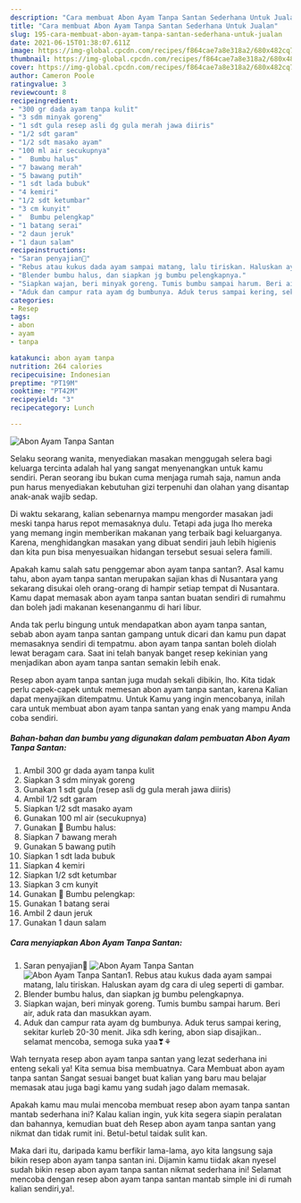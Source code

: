 ```yaml
---
description: "Cara membuat Abon Ayam Tanpa Santan Sederhana Untuk Jualan"
title: "Cara membuat Abon Ayam Tanpa Santan Sederhana Untuk Jualan"
slug: 195-cara-membuat-abon-ayam-tanpa-santan-sederhana-untuk-jualan
date: 2021-06-15T01:38:07.611Z
image: https://img-global.cpcdn.com/recipes/f864cae7a8e318a2/680x482cq70/abon-ayam-tanpa-santan-foto-resep-utama.jpg
thumbnail: https://img-global.cpcdn.com/recipes/f864cae7a8e318a2/680x482cq70/abon-ayam-tanpa-santan-foto-resep-utama.jpg
cover: https://img-global.cpcdn.com/recipes/f864cae7a8e318a2/680x482cq70/abon-ayam-tanpa-santan-foto-resep-utama.jpg
author: Cameron Poole
ratingvalue: 3
reviewcount: 8
recipeingredient:
- "300 gr dada ayam tanpa kulit"
- "3 sdm minyak goreng"
- "1 sdt gula resep asli dg gula merah jawa diiris"
- "1/2 sdt garam"
- "1/2 sdt masako ayam"
- "100 ml air secukupnya"
- "  Bumbu halus"
- "7 bawang merah"
- "5 bawang putih"
- "1 sdt lada bubuk"
- "4 kemiri"
- "1/2 sdt ketumbar"
- "3 cm kunyit"
- "  Bumbu pelengkap"
- "1 batang serai"
- "2 daun jeruk"
- "1 daun salam"
recipeinstructions:
- "Saran penyajian🤤"
- "Rebus atau kukus dada ayam sampai matang, lalu tiriskan. Haluskan ayam dg cara di uleg seperti di gambar."
- "Blender bumbu halus, dan siapkan jg bumbu pelengkapnya."
- "Siapkan wajan, beri minyak goreng. Tumis bumbu sampai harum. Beri air, aduk rata dan masukkan ayam."
- "Aduk dan campur rata ayam dg bumbunya. Aduk terus sampai kering, sekitar kurleb 20-30 menit. Jika sdh kering, abon siap disajikan.. selamat mencoba, semoga suka yaa❣⚘"
categories:
- Resep
tags:
- abon
- ayam
- tanpa

katakunci: abon ayam tanpa 
nutrition: 264 calories
recipecuisine: Indonesian
preptime: "PT19M"
cooktime: "PT42M"
recipeyield: "3"
recipecategory: Lunch

---
```



![Abon Ayam Tanpa Santan](https://img-global.cpcdn.com/recipes/f864cae7a8e318a2/680x482cq70/abon-ayam-tanpa-santan-foto-resep-utama.jpg)

Selaku seorang wanita, menyediakan masakan menggugah selera bagi keluarga tercinta adalah hal yang sangat menyenangkan untuk kamu sendiri. Peran seorang ibu bukan cuma menjaga rumah saja, namun anda pun harus menyediakan kebutuhan gizi terpenuhi dan olahan yang disantap anak-anak wajib sedap.

Di waktu  sekarang, kalian sebenarnya mampu mengorder masakan jadi meski tanpa harus repot memasaknya dulu. Tetapi ada juga lho mereka yang memang ingin memberikan makanan yang terbaik bagi keluarganya. Karena, menghidangkan masakan yang dibuat sendiri jauh lebih higienis dan kita pun bisa menyesuaikan hidangan tersebut sesuai selera famili. 



Apakah kamu salah satu penggemar abon ayam tanpa santan?. Asal kamu tahu, abon ayam tanpa santan merupakan sajian khas di Nusantara yang sekarang disukai oleh orang-orang di hampir setiap tempat di Nusantara. Kamu dapat memasak abon ayam tanpa santan buatan sendiri di rumahmu dan boleh jadi makanan kesenanganmu di hari libur.

Anda tak perlu bingung untuk mendapatkan abon ayam tanpa santan, sebab abon ayam tanpa santan gampang untuk dicari dan kamu pun dapat memasaknya sendiri di tempatmu. abon ayam tanpa santan boleh diolah lewat beragam cara. Saat ini telah banyak banget resep kekinian yang menjadikan abon ayam tanpa santan semakin lebih enak.

Resep abon ayam tanpa santan juga mudah sekali dibikin, lho. Kita tidak perlu capek-capek untuk memesan abon ayam tanpa santan, karena Kalian dapat menyajikan ditempatmu. Untuk Kamu yang ingin mencobanya, inilah cara untuk membuat abon ayam tanpa santan yang enak yang mampu Anda coba sendiri.

<!--inarticleads1-->

##### Bahan-bahan dan bumbu yang digunakan dalam pembuatan Abon Ayam Tanpa Santan:

1. Ambil 300 gr dada ayam tanpa kulit
1. Siapkan 3 sdm minyak goreng
1. Gunakan 1 sdt gula (resep asli dg gula merah jawa diiris)
1. Ambil 1/2 sdt garam
1. Siapkan 1/2 sdt masako ayam
1. Gunakan 100 ml air (secukupnya)
1. Gunakan  🥩 Bumbu halus:
1. Siapkan 7 bawang merah
1. Gunakan 5 bawang putih
1. Siapkan 1 sdt lada bubuk
1. Siapkan 4 kemiri
1. Siapkan 1/2 sdt ketumbar
1. Siapkan 3 cm kunyit
1. Gunakan  🥩 Bumbu pelengkap:
1. Gunakan 1 batang serai
1. Ambil 2 daun jeruk
1. Gunakan 1 daun salam




<!--inarticleads2-->

##### Cara menyiapkan Abon Ayam Tanpa Santan:

1. Saran penyajian🤤
<img src="https://img-global.cpcdn.com/steps/702eabecba863ae1/160x128cq70/abon-ayam-tanpa-santan-langkah-memasak-1-foto.jpg" alt="Abon Ayam Tanpa Santan"><img src="https://img-global.cpcdn.com/steps/bce7a6f50f812aed/160x128cq70/abon-ayam-tanpa-santan-langkah-memasak-1-foto.jpg" alt="Abon Ayam Tanpa Santan">1. Rebus atau kukus dada ayam sampai matang, lalu tiriskan. Haluskan ayam dg cara di uleg seperti di gambar.
1. Blender bumbu halus, dan siapkan jg bumbu pelengkapnya.
1. Siapkan wajan, beri minyak goreng. Tumis bumbu sampai harum. Beri air, aduk rata dan masukkan ayam.
1. Aduk dan campur rata ayam dg bumbunya. Aduk terus sampai kering, sekitar kurleb 20-30 menit. Jika sdh kering, abon siap disajikan.. selamat mencoba, semoga suka yaa❣⚘




Wah ternyata resep abon ayam tanpa santan yang lezat sederhana ini enteng sekali ya! Kita semua bisa membuatnya. Cara Membuat abon ayam tanpa santan Sangat sesuai banget buat kalian yang baru mau belajar memasak atau juga bagi kamu yang sudah jago dalam memasak.

Apakah kamu mau mulai mencoba membuat resep abon ayam tanpa santan mantab sederhana ini? Kalau kalian ingin, yuk kita segera siapin peralatan dan bahannya, kemudian buat deh Resep abon ayam tanpa santan yang nikmat dan tidak rumit ini. Betul-betul taidak sulit kan. 

Maka dari itu, daripada kamu berfikir lama-lama, ayo kita langsung saja bikin resep abon ayam tanpa santan ini. Dijamin kamu tiidak akan nyesel sudah bikin resep abon ayam tanpa santan nikmat sederhana ini! Selamat mencoba dengan resep abon ayam tanpa santan mantab simple ini di rumah kalian sendiri,ya!.

